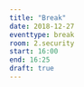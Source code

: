 ```yaml
---
title: "Break"
date: 2018-12-27
eventtype: break
room: 2.security
start: 16:00
end: 16:25
draft: true
---
```

